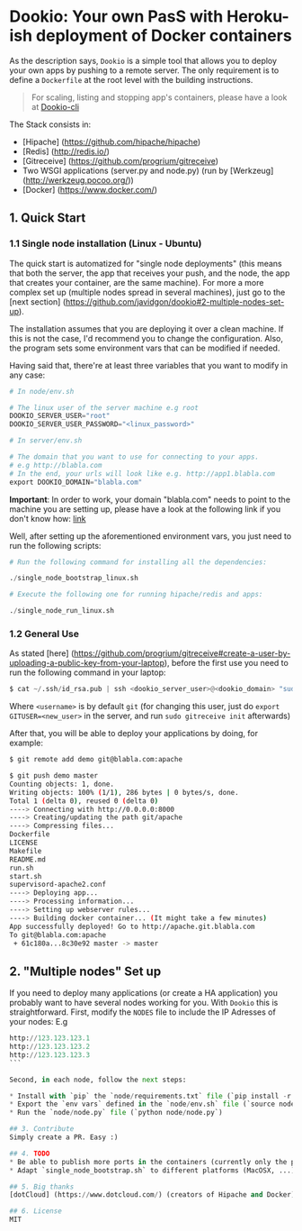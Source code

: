 Dookio: Your own PasS with Heroku-ish deployment of Docker containers
=====================================================================

As the description says, `Dookio` is a simple tool that allows you to deploy your own apps
by pushing to a remote server. The only requirement is to define a `Dockerfile` at the root level
with the building instructions.

> For scaling, listing and stopping app's containers, please have a look at [Dookio-cli](https://github.com/javidgon/dookio-cli)

The Stack consists in:
* [Hipache] (https://github.com/hipache/hipache)
* [Redis] (http://redis.io/) 
* [Gitreceive] (https://github.com/progrium/gitreceive)
* Two WSGI applications (server.py and node.py) (run by [Werkzeug] (http://werkzeug.pocoo.org/))
* [Docker] (https://www.docker.com/)

## 1. Quick Start

### 1.1 Single node installation (Linux - Ubuntu)

The quick start is automatized for "single node deployments" (this means that both the server, the app that receives your push, and the node, the app that creates your container, are the same machine). For more a more complex set up (multiple nodes spread in several machines), just go to the [next section] (https://github.com/javidgon/dookio#2-multiple-nodes-set-up).

The installation assumes that you are deploying it over a clean machine. If this is not the case, I'd recommend you to change the configuration. Also, the program sets some environment vars that can be modified if needed.

Having said that, there're at least three variables that you want to modify in any case:

```python
# In node/env.sh

# The linux user of the server machine e.g root
DOOKIO_SERVER_USER="root"
DOOKIO_SERVER_USER_PASSWORD="<linux_password>"

# In server/env.sh

# The domain that you want to use for connecting to your apps.
# e.g http://blabla.com
# In the end, your urls will look like e.g. http://app1.blabla.com
export DOOKIO_DOMAIN="blabla.com"
```

**Important**: In order to work, your domain "blabla.com" needs to point to the machine you are setting up, please have a look at the following link if you don't know how: [link](https://gist.github.com/ngoldman/7287753#3-configure-dns)

Well, after setting up the aforementioned environment vars, you just need to run the following scripts:

```python
# Run the following command for installing all the dependencies:

./single_node_bootstrap_linux.sh
```

```python
# Execute the following one for running hipache/redis and apps:

./single_node_run_linux.sh
```

### 1.2 General Use
As stated [here] (https://github.com/progrium/gitreceive#create-a-user-by-uploading-a-public-key-from-your-laptop), before the first use you need to run the following command in your laptop:

```python
$ cat ~/.ssh/id_rsa.pub | ssh <dookio_server_user>@<dookio_domain> "sudo gitreceive upload-key <username>"
```
Where `<username>` is by default `git` (for changing this user, just do `export GITUSER=<new_user>` in the server, and run `sudo gitreceive init` afterwards)

After that, you will be able to deploy your applications by doing, for example:

```bash
$ git remote add demo git@blabla.com:apache

$ git push demo master
Counting objects: 1, done.
Writing objects: 100% (1/1), 286 bytes | 0 bytes/s, done.
Total 1 (delta 0), reused 0 (delta 0)
----> Connecting with http://0.0.0.0:8000
----> Creating/updating the path git/apache
----> Compressing files...
Dockerfile
LICENSE
Makefile
README.md
run.sh
start.sh
supervisord-apache2.conf
----> Deploying app...
----> Processing information...
----> Setting up webserver rules...
----> Building docker container... (It might take a few minutes)
App successfully deployed! Go to http://apache.git.blabla.com
To git@blabla.com:apache
 + 61c180a...8c30e92 master -> master
```

## 2. "Multiple nodes" Set up
If you need to deploy many applications (or create a HA application) you probably want to have several nodes working for you. With `Dookio` this is straightforward.
First, modify the `NODES` file to include the IP Adresses of your nodes: E.g

````python
http://123.123.123.1
http://123.123.123.2
http://123.123.123.3
```

Second, in each node, follow the next steps:

* Install with `pip` the `node/requirements.txt` file (`pip install -r node/requirements.txt`)
* Export the `env vars` defined in the `node/env.sh` file (`source node/env.sh`)
* Run the `node/node.py` file (`python node/node.py`)

## 3. Contribute
Simply create a PR. Easy :)

## 4. TODO
* Be able to publish more ports in the containers (currently only the port 8000 is published in the container)
* Adapt `single_node_bootstrap.sh` to different platforms (MacOSX, ...)

## 5. Big thanks
[dotCloud] (https://www.dotcloud.com/) (creators of Hipache and Docker), [Redis community] (http://redis.io/) and [Jeff Lindsay] (http://progrium.com/blog/) (the creator of Gitreceive).

## 6. License
MIT
